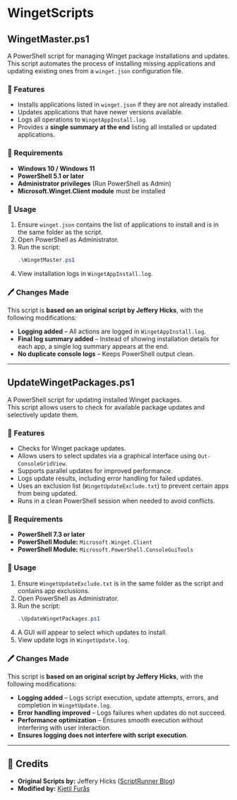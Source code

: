 # WingetScripts

## WingetMaster.ps1

A PowerShell script for managing Winget package installations and updates.  
This script automates the process of installing missing applications and updating existing ones from a `winget.json` configuration file.

### 📌 Features
- Installs applications listed in `winget.json` if they are not already installed.
- Updates applications that have newer versions available.
- Logs all operations to `WingetAppInstall.log`.
- Provides a **single summary at the end** listing all installed or updated applications.

### 📝 Requirements
- **Windows 10 / Windows 11**
- **PowerShell 5.1 or later**
- **Administrator privileges** (Run PowerShell as Admin)
- **Microsoft.Winget.Client module** must be installed

### 📂 Usage
1. Ensure `winget.json` contains the list of applications to install and is in the same folder as the script.
2. Open PowerShell as Administrator.
3. Run the script:
   ```powershell
   .\WingetMaster.ps1
   ```
4. View installation logs in `WingetAppInstall.log`.

### 🖊️ Changes Made
This script is **based on an original script by Jeffery Hicks**, with the following modifications:
- **Logging added** – All actions are logged in `WingetAppInstall.log`.
- **Final log summary added** – Instead of showing installation details for each app, a single log summary appears at the end.
- **No duplicate console logs** – Keeps PowerShell output clean.

---

## UpdateWingetPackages.ps1

A PowerShell script for updating installed Winget packages.  
This script allows users to check for available package updates and selectively update them.

### 📌 Features
- Checks for Winget package updates.
- Allows users to select updates via a graphical interface using `Out-ConsoleGridView`.
- Supports parallel updates for improved performance.
- Logs update results, including error handling for failed updates.
- Uses an exclusion list (`WingetUpdateExclude.txt`) to prevent certain apps from being updated.
- Runs in a clean PowerShell session when needed to avoid conflicts.

### 📝 Requirements
- **PowerShell 7.3 or later**
- **PowerShell Module:** `Microsoft.Winget.Client`
- **PowerShell Module:** `Microsoft.PowerShell.ConsoleGuiTools`

### 📂 Usage
1. Ensure `WingetUpdateExclude.txt` is in the same folder as the script and contains app exclusions.
2. Open PowerShell as Administrator.
3. Run the script:
   ```powershell
   .\UpdateWingetPackages.ps1
   ```
4. A GUI will appear to select which updates to install.
5. View update logs in `WingetUpdate.log`.

### 🖊️ Changes Made
This script is **based on an original script by Jeffery Hicks**, with the following modifications:
- **Logging added** – Logs script execution, update attempts, errors, and completion in `WingetUpdate.log`.
- **Error handling improved** – Logs failures when updates do not succeed.
- **Performance optimization** – Ensures smooth execution without interfering with user interaction.
- **Ensures logging does not interfere with script execution**.

---

## 🔗 Credits
- **Original Scripts by:** Jeffery Hicks ([ScriptRunner Blog](https://www.scriptrunner.com/en/blog/master-managing-winget-powershell))  
- **Modified by:** [Kjetil Furås](https://github.com/kfuras)  

